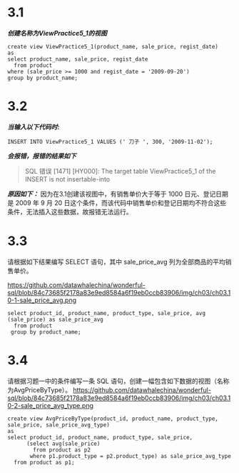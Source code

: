 # 3.1
 ***创建名称为ViewPractice5_1的视图***
 
```
create view ViewPractice5_1(product_name, sale_price, regist_date)
as
select product_name, sale_price, regist_date
  from product
where (sale_price >= 1000 and regist_date = '2009-09-20')
group by product_name;
```

# 3.2
***当输入以下代码时:***

```
INSERT INTO ViewPractice5_1 VALUES (' 刀子 ', 300, '2009-11-02');
```

***会报错，报错的结果如下***
>SQL 错误 [1471] [HY000]: The target table ViewPractice5_1 of the INSERT is not insertable-into

***原因如下：***
因为在3.1创建该视图中，有销售单价大于等于 1000 日元、登记日期是 2009 年 9 月 20 日这个条件，而该代码中销售单价和登记日期均不符合这些条件，无法插入这些数据，故报错无法运行。

# 3.3
请根据如下结果编写 SELECT 语句，其中 sale_price_avg 列为全部商品的平均销售单价。

https://github.com/datawhalechina/wonderful-sql/blob/84c73685f2178a83e9ed8584a6f19eb0ccb83906/img/ch03/ch03.10-1-sale_price_avg.png

```
select product_id, product_name, product_type, sale_price, avg (sale_price) as sale_price_avg
  from product
 group by product_name;
```

# 3.4
请根据习题一中的条件编写一条 SQL 语句，创建一幅包含如下数据的视图（名称为AvgPriceByType）。
https://github.com/datawhalechina/wonderful-sql/blob/84c73685f2178a83e9ed8584a6f19eb0ccb83906/img/ch03/ch03.10-2-sale_price_avg_type.png

```
create view AvgPriceByType(product_id, product_name, product_type, sale_price, sale_price_avg_type)
as
select product_id, product_name, product_type, sale_price,
      (select avg(sale_price)
        from product as p2
       where p1.product_type = p2.product_type) as sale_price_avg_type
  from product as p1;
```
